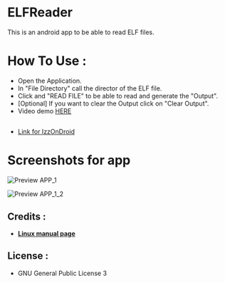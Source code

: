 # ELFReader
This is an android app to be able to read ELF files.

# How To Use :
- Open the Application.
- In "File Directory" call the director of the ELF file.
- Click and "READ FILE" to be able to read and generate the "Output".
- [Optional] If you want to clear the Output click on "Clear Output".
- Video demo [HERE](https://youtu.be/Ip6jEzpThuA)

##
- [Link for IzzOnDroid](https://apt.izzysoft.de/fdroid/index/apk/com.mastergames.elfreader)

# Screenshots for app
![Preview APP_1](https://i.imgur.com/9JHIDWD.png)

![Preview APP_1_2](https://i.imgur.com/wNamhc1.png)

## Credits :
- [**Linux manual page**](https://www.man7.org/linux/man-pages/man5/elf.5.html)

## License :
- GNU General Public License 3
